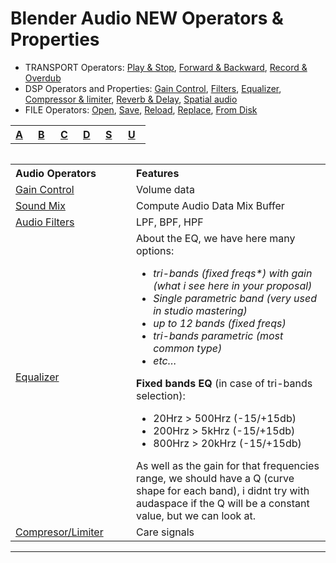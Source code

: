 # Blender Audio NEW Operators & Properties

- TRANSPORT Operators: [Play & Stop](), [Forward & Backward](), [Record & Overdub]()
- DSP Operators and Properties: [Gain Control](blender-audio-gain.md), [Filters](blender-audio-filter.md), [Equalizer](blender-audio-equalizer.md), [Compressor & limiter](blender-audio-compressor.md), [Reverb & Delay](blender-audio-compressor.md), [Spatial audio](blender-audio-spatial.md)
- FILE Operators: [Open](), [Save](), [Reload](), [Replace](), [From Disk]()





<table align="center">
<tr>
<th align="left", width="20"><a href="">A</a></th>
<th align="left", width="20"><a href="">B</a></th>
<th align="left", width="20"><a href="">C</a></th>
<th align="left", width="20"><a href="">D</a></th>
<th align="left", width="20"><a href="">S</a></th>
<th align="left", width="20"><a href="">U</a></th>
</tr>
<table>


<table>
<tr>
<th align="left", width="250">Audio Operators</th>
<th align="left", width="632">Features</th>
</tr>
  
<tr>
<td><a href="">Gain Control</a></td>
<td align="left">Volume data</td>
</tr>
  
<tr>
<td><a href="">Sound Mix</a></td>
<td align="left">Compute Audio Data Mix Buffer</td>
</tr>

<tr>
<td><a href="">Audio Filters</a></td>
<td align="left">LPF, BPF, HPF</td>
</tr>

<tr>
<td><a href="">Equalizer</a></td>
<td align="left">About the EQ, we have here many options:<br>
<i>
<ul><li>tri-bands (fixed freqs*) with gain (what i see here in your proposal)</li>
<li>Single parametric band (very used in studio mastering)</li>
<li>up to 12 bands (fixed freqs)</li>
<li>tri-bands parametric (most common type)</li>
<li>etc…</li>
  </ul></i>
<b>Fixed bands EQ</b> (in case of tri-bands selection):
<ul><li>20Hrz > 500Hrz (-15/+15db)</li>
<li>200Hrz > 5kHrz (-15/+15db)</li>
<li>800Hrz > 20kHrz (-15/+15db)</li>
</ul></i>
As well as the gain for that frequencies range, we should have a Q (curve shape for each band), i didnt try with audaspace if the Q will be a constant value, but we can look at.</td>
</tr>
  
<tr>
<td><a href="">Compresor/Limiter</a></td>
<td align="left">Care signals</td>
</tr>


</table>


---

